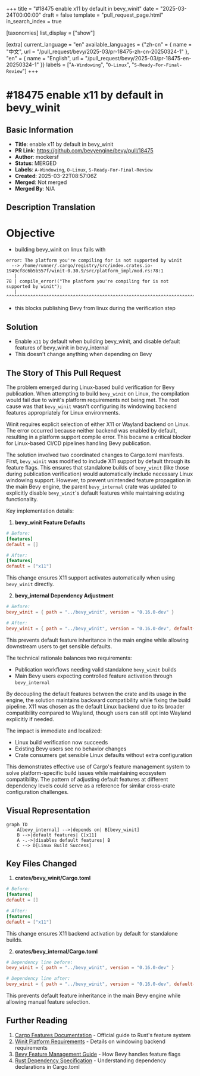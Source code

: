 +++
title = "#18475 enable x11 by default in bevy_winit"
date = "2025-03-24T00:00:00"
draft = false
template = "pull_request_page.html"
in_search_index = true

[taxonomies]
list_display = ["show"]

[extra]
current_language = "en"
available_languages = {"zh-cn" = { name = "中文", url = "/pull_request/bevy/2025-03/pr-18475-zh-cn-20250324-1" }, "en" = { name = "English", url = "/pull_request/bevy/2025-03/pr-18475-en-20250324-1" }}
labels = ["`A-Windowing`", "`O-Linux`", "`S-Ready-For-Final-Review`"]
+++

# #18475 enable x11 by default in bevy_winit

## Basic Information
- **Title**: enable x11 by default in bevy_winit
- **PR Link**: https://github.com/bevyengine/bevy/pull/18475
- **Author**: mockersf
- **Status**: MERGED
- **Labels**: `A-Windowing`, `O-Linux`, `S-Ready-For-Final-Review`
- **Created**: 2025-03-22T08:57:06Z
- **Merged**: Not merged
- **Merged By**: N/A

## Description Translation
# Objective

- building bevy_winit on linux fails with
```
error: The platform you're compiling for is not supported by winit
  --> /home/runner/.cargo/registry/src/index.crates.io-1949cf8c6b5b557f/winit-0.30.9/src/platform_impl/mod.rs:78:1
   |
78 | compile_error!("The platform you're compiling for is not supported by winit");
   | ^^^^^^^^^^^^^^^^^^^^^^^^^^^^^^^^^^^^^^^^^^^^^^^^^^^^^^^^^^^^^^^^^^^^^^^^^^^^^
```
- this blocks publishing Bevy from linux during the verification step

## Solution

- Enable `x11` by default when building bevy_winit, and disable default features of bevy_winit in bevy_internal
- This doesn't change anything when depending on Bevy

## The Story of This Pull Request

The problem emerged during Linux-based build verification for Bevy publication. When attempting to build `bevy_winit` on Linux, the compilation would fail due to winit's platform requirements not being met. The root cause was that `bevy_winit` wasn't configuring its windowing backend features appropriately for Linux environments.

Winit requires explicit selection of either X11 or Wayland backend on Linux. The error occurred because neither backend was enabled by default, resulting in a platform support compile error. This became a critical blocker for Linux-based CI/CD pipelines handling Bevy publication.

The solution involved two coordinated changes to Cargo.toml manifests. First, `bevy_winit` was modified to include X11 support by default through its feature flags. This ensures that standalone builds of `bevy_winit` (like those during publication verification) would automatically include necessary Linux windowing support. However, to prevent unintended feature propagation in the main Bevy engine, the parent `bevy_internal` crate was updated to explicitly disable `bevy_winit`'s default features while maintaining existing functionality.

Key implementation details:

1. **bevy_winit Feature Defaults**
```toml
# Before:
[features]
default = []

# After:
[features]
default = ["x11"]
```
This change ensures X11 support activates automatically when using `bevy_winit` directly.

2. **bevy_internal Dependency Adjustment**
```toml
# Before:
bevy_winit = { path = "../bevy_winit", version = "0.16.0-dev" }

# After:
bevy_winit = { path = "../bevy_winit", version = "0.16.0-dev", default-features = false }
```
This prevents default feature inheritance in the main engine while allowing downstream users to get sensible defaults.

The technical rationale balances two requirements:
- Publication workflows needing valid standalone `bevy_winit` builds
- Main Bevy users expecting controlled feature activation through `bevy_internal`

By decoupling the default features between the crate and its usage in the engine, the solution maintains backward compatibility while fixing the build pipeline. X11 was chosen as the default Linux backend due to its broader compatibility compared to Wayland, though users can still opt into Wayland explicitly if needed.

The impact is immediate and localized:
- Linux build verification now succeeds
- Existing Bevy users see no behavior changes
- Crate consumers get sensible Linux defaults without extra configuration

This demonstrates effective use of Cargo's feature management system to solve platform-specific build issues while maintaining ecosystem compatibility. The pattern of adjusting default features at different dependency levels could serve as a reference for similar cross-crate configuration challenges.

## Visual Representation

```mermaid
graph TD
    A[bevy_internal] -->|depends on| B[bevy_winit]
    B -->|default features| C[x11]
    A -.->|disables default features| B
    C --> D[Linux Build Success]
```

## Key Files Changed

1. **crates/bevy_winit/Cargo.toml**
```toml
# Before:
[features]
default = []

# After:
[features]
default = ["x11"]
```
This change ensures X11 backend activation by default for standalone builds.

2. **crates/bevy_internal/Cargo.toml**
```toml
# Dependency line before:
bevy_winit = { path = "../bevy_winit", version = "0.16.0-dev" }

# Dependency line after:
bevy_winit = { path = "../bevy_winit", version = "0.16.0-dev", default-features = false }
```
This prevents default feature inheritance in the main Bevy engine while allowing manual feature selection.

## Further Reading

1. [Cargo Features Documentation](https://doc.rust-lang.org/cargo/reference/features.html) - Official guide to Rust's feature system
2. [Winit Platform Requirements](https://github.com/rust-windowing/winit#platform-specific-notes) - Details on windowing backend requirements
3. [Bevy Feature Management Guide](https://bevyengine.org/learn/book/getting-started/features/) - How Bevy handles feature flags
4. [Rust Dependency Specification](https://doc.rust-lang.org/cargo/reference/specifying-dependencies.html) - Understanding dependency declarations in Cargo.toml